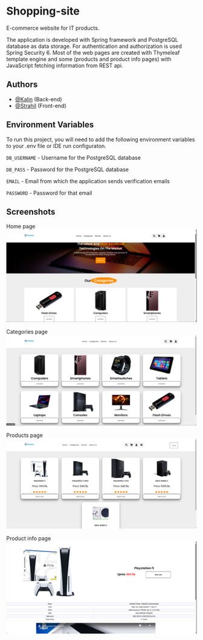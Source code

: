 # Shopping-site
E-commerce website for IT products.

The application is developed with Spring framework and PostgreSQL database as data storage.
For authentication and authorization is used Spring Security 6. Most of the web pages are created with Thymeleaf template engine and some (products and product info pages) with JavaScript fetching information from REST api.
## Authors

- [@Kalin](https://github.com/kalin73) (Back-end)
- [@Strahil](https://github.com/Strahil731) (Front-end)


## Environment Variables

To run this project, you will need to add the following environment variables to your .env file or IDE run configuraton.

`DB_USERNAME` - Username for the PostgreSQL database

`DB_PASS` - Password for the PostgreSQL database

`EMAIL` - Email from which the application sends verification emails

`PASSWORD` - Password for that email


## Screenshots
Home page
![App Screenshot](https://github.com/kalin73/Shopping-site/blob/main/Screenshots/Home%20page.png?raw=true)

Categories page
![App Screenshot](https://github.com/kalin73/Shopping-site/blob/main/Screenshots/Categories.png?raw=true)

Products page
![App Screenshot](https://github.com/kalin73/Shopping-site/blob/main/Screenshots/Products%20page.png?raw=true)

Product info page
![App Screenshot](https://github.com/kalin73/Shopping-site/blob/main/Screenshots/Product%20page.png?raw=true)
